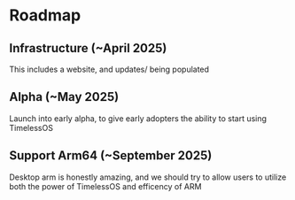 # Roadmap

## Infrastructure (~April 2025)
This includes a website, and updates/ being populated

## Alpha (~May 2025)
Launch into early alpha, to give early adopters the ability to start using TimelessOS 

## Support Arm64 (~September 2025)
Desktop arm is honestly amazing, and we should try to allow users to utilize both the power of TimelessOS and efficency of ARM